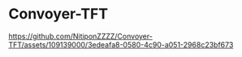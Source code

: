 ﻿# Convoyer-TFT


https://github.com/NitiponZZZZ/Convoyer-TFT/assets/109139000/3edeafa8-0580-4c90-a051-2968c23bf673

